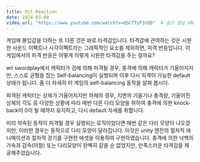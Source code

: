 ```yaml
---
title: Hit Reaction
date: 2024-03-08
video_url: "https://www.youtube.com/watch?v=Q5CfTyF3sOQ"  # 참고 영상 URL 추가
---
```


게임에 몰입감을 더하는 또 다른 것은 바로 타격감입니다. 타격감에 관여하는 것은 시원한 사운드
이펙트나 시각이펙트라는 그래픽적인 요소를 제외하면, 피격 반응입니다. 이 게임에서의 피격 반응은
어떻게 이렇게 시원한 타격감을 주는 걸까요? 

<!--more-->

wii swordplay에서 캐릭터가 검에 의해 피격될 경우, 충격에 의해 캐릭터가 기울어지지만, 스스로 균형을 잡는 Self-balancing이 실행되며 이후 다시 피격이 가능한 default 상태가 됩니다. 좀 더 자세히 이 게임의 self-balancing
동작을 살펴 봅시다.

피격된 캐릭터는 상체가 기울어지지만 하체의 경우, 지면의 기울기나 충격량, 기울어진 상체의 각도 등 다양한 상황에 따라 매번 다른 다리 모양을 취하여 충격에 의한 knock-back이 0이 될 때까지 유지하고, 다시 default 자세를 취합니다. 

미리 약속된 동작이 피격될 경우 실행되는 로직이었다면 매번 같은 다리 모양이 나오겠지만, 이러한 경우는 동적으로 다리 모양이 달라집니다. 이것은 unity 엔진의 절차적 애니메이션과 절차적 걷기를 구현한 에셋을 이용하여 구현하였습니다. 
충격에 의한 넉백의 가속과 감속(마찰) 또는 다리모양이 완벽히 같을 순 없었지만, 만족스러운 타격감을 제공해주었습니다.